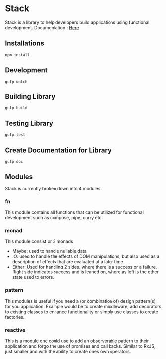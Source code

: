 # Stack

Stack is a library to help developers build applications using functional development.
Documentation : [Here](https://subant05.github.io/stack/)

## Installations

```node
npm install
```
## Development

```node
gulp watch
```
## Building Library

```node
gulp build
```

## Testing Library

```node
gulp test
```

## Create Documentation for Library

```node
gulp doc
```

## Modules

Stack is currently broken down into 4 modules.

### fn

This module contains all functions that can be utilized for functional development such as compose, pipe, curry etc.

### monad

This module consist or 3 monads

- Maybe: used to handle nullable data
- IO: used to handle the effects of DOM manipulations, but also used as a description of effects that are evaluated at a later time
- Either: Used for handling 2 sides, where there is a success or a failure. Right side indicates success and is leaned on, where as left is the other state used to errors.

### pattern

This modules is useful if you need a (or combination of) design pattern(s) for you application. Example would be to create middleware, add decorators to existing classes to enhance functionality or simply use classes to create factories.

### reactive

This is a module one could use to add an observerable pattern to their application and forgo the use of promises and call backs. Similar to RxJS, just smaller and with the ability to create ones own operators.
